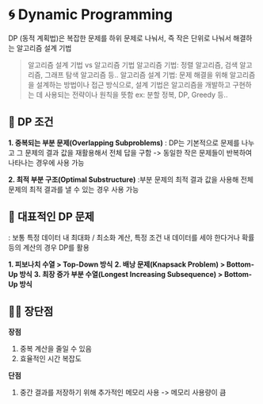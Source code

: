 # 🌀 Dynamic Programming
DP (동적 계획법)은 복잡한 문제를 하위 문제로 나눠서, 즉 작은 단위로 나눠서 해결하는 알고리즘 설계 기법

> 알고리즘 설계 기법 vs 알고리즘 기법
> 알고리즘 기법: 정렬 알고리즘, 검색 알고리즘, 그래프 탐색 알고리즘 등..
> 알고리즘 설계 기법: 문제 해결을 위해 알고리즘을 설계하는 방법이나 접근 방식으로, 설계 기법은 알고리즘을 개발하고 구현하는 데 사용되는 전략이나 원칙을 뜻함 ex: 분할 정복, DP, Greedy 등..

## 💭 DP 조건
**1. 중복되는 부분 문제(Overlapping Subproblems)**
: DP는 기본적으로 문제를 나누고 그 문제의 결과 값을 재활용해서 전체 답을 구함 -> 동일한 작은 문제들이 반복하여 나타나는 경우에 사용 가능

**2. 최적 부분 구조(Optimal Substructure)**
:부분 문제의 최적 결과 값을 사용해 전체 문제의 최적 결과를 낼 수 있는 경우 사용 가능

## 📄 대표적인 DP 문제
: 보통 특정 데이터 내 최대화 / 최소화 계산, 특정 조건 내 데이터를 세야 한다거나 확률 등의 계산의 경우 DP를 활용

**1. 피보나치 수열 > Top-Down 방식**
**2. 배낭 문제(Knapsack Problem) > Bottom-Up 방식**
**3. 최장 증가 부분 수열(Longest Increasing Subsequence) > Bottom-Up 방식**

## ✌🏻 장단점
**장점**
1. 중복 계산을 줄일 수 있음
2. 효율적인 시간 복잡도

**단점**
1. 중간 결과를 저장하기 위해 추가적인 메모리 사용 -> 메모리 사용량이 큼
